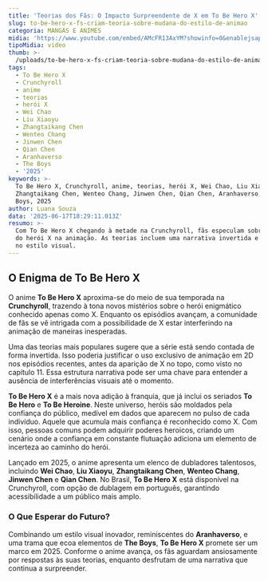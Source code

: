```yaml
---
title: 'Teorias dos Fãs: O Impacto Surpreendente de X em To Be Hero X'
slug: to-be-hero-x-fs-criam-teoria-sobre-mudana-do-estilo-de-animao
categoria: MANGÁS E ANIMES
midia: 'https://www.youtube.com/embed/AMcFR13AxYM?showinfo=0&enablejsapi=1'
tipoMidia: video
thumb: >-
  /uploads/to-be-hero-x-fs-criam-teoria-sobre-mudana-do-estilo-de-animao-thumb.png
tags:
  - To Be Hero X
  - Crunchyroll
  - anime
  - teorias
  - herói X
  - Wei Chao
  - Liu Xiaoyu
  - Zhangtaikang Chen
  - Wenteo Chang
  - Jinwen Chen
  - Qian Chen
  - Aranhaverso
  - The Boys
  - '2025'
keywords: >-
  To Be Hero X, Crunchyroll, anime, teorias, herói X, Wei Chao, Liu Xiaoyu,
  Zhangtaikang Chen, Wenteo Chang, Jinwen Chen, Qian Chen, Aranhaverso, The
  Boys, 2025
author: Luana Souza
data: '2025-06-17T18:29:11.013Z'
resumo: >-
  Com To Be Hero X chegando à metade na Crunchyroll, fãs especulam sobre o papel
  do herói X na animação. As teorias incluem uma narrativa invertida e mudanças
  no estilo visual.
---
```


## O Enigma de To Be Hero X

O anime **To Be Hero X** aproxima-se do meio de sua temporada na **Crunchyroll**, trazendo à tona novos mistérios sobre o herói enigmático conhecido apenas como X. Enquanto os episódios avançam, a comunidade de fãs se vê intrigada com a possibilidade de X estar interferindo na animação de maneiras inesperadas.

Uma das teorias mais populares sugere que a série está sendo contada de forma invertida. Isso poderia justificar o uso exclusivo de animação em 2D nos episódios recentes, antes da aparição de X no topo, como visto no capítulo 11. Essa estrutura narrativa pode ser uma chave para entender a ausência de interferências visuais até o momento.

**To Be Hero X** é a mais nova adição à franquia, que já inclui os seriados **To Be Hero** e **To Be Heroine**. Neste universo, heróis são moldados pela confiança do público, medível em dados que aparecem no pulso de cada indivíduo. Aquele que acumula mais confiança é reconhecido como X. Com isso, pessoas comuns podem adquirir poderes heroicos, criando um cenário onde a confiança em constante flutuação adiciona um elemento de incerteza ao caminho do herói.

Lançado em 2025, o anime apresenta um elenco de dubladores talentosos, incluindo **Wei Chao**, **Liu Xiaoyu**, **Zhangtaikang Chen**, **Wenteo Chang**, **Jinwen Chen** e **Qian Chen**. No Brasil, **To Be Hero X** está disponível na Crunchyroll, com opção de dublagem em português, garantindo acessibilidade a um público mais amplo.

### O Que Esperar do Futuro?

Combinando um estilo visual inovador, reminiscentes do **Aranhaverso**, e uma trama que ecoa elementos de **The Boys**, **To Be Hero X** promete ser um marco em 2025. Conforme o anime avança, os fãs aguardam ansiosamente por respostas às suas teorias, enquanto desfrutam de uma narrativa que continua a surpreender.

